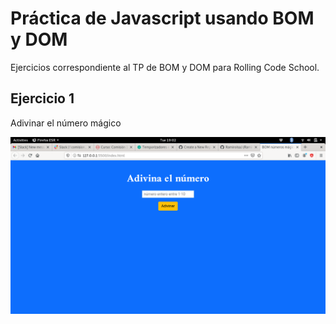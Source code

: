 # Práctica de Javascript usando BOM y DOM
Ejercicios correspondiente al TP de BOM y DOM para Rolling Code School.


## Ejercicio 1
Adivinar el número mágico

![image info](./src/ima1.png)
